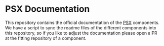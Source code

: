 
# PSX Documentation

This repository contains the official documentation of the [PSX](https://phpsx.org/) components. We have a script to
sync the readme files of the different components into this repository, so if you like to adjust the documentation
please open a PR at the fitting repository of a component.
